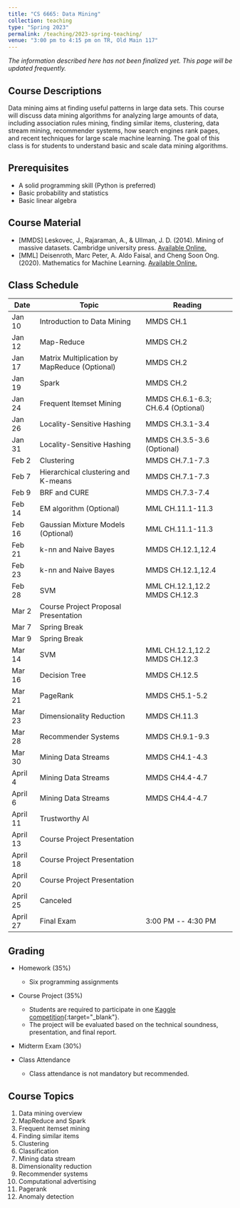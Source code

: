 ```yaml
---
title: "CS 6665: Data Mining"
collection: teaching
type: "Spring 2023"
permalink: /teaching/2023-spring-teaching/
venue: "3:00 pm to 4:15 pm on TR, Old Main 117"
---
```


*The information described here has not been finalized yet. This page will be updated frequently.*

## Course Descriptions
Data mining aims at finding useful patterns in large data sets. This course will discuss data mining algorithms for analyzing large amounts of data, including association rules mining, finding similar items, clustering, data stream mining, recommender systems, how search engines rank pages, and recent techniques for large scale machine learning. The goal of this class is for students to understand basic and scale data mining algorithms.

## Prerequisites
- A solid programming skill (Python is preferred)
- Basic probability and statistics
- Basic linear algebra

## Course Material
- [MMDS] Leskovec, J., Rajaraman, A., & Ullman, J. D. (2014). Mining of massive datasets. Cambridge university press. [Available Online.](http://www.mmds.org/)
- [MML] Deisenroth, Marc Peter, A. Aldo Faisal, and Cheng Soon Ong. (2020). Mathematics for Machine Learning. [Available Online.](https://mml-book.github.io/)


## Class Schedule

| Date   | Topic                       | Reading           |
|--------|-----------------------------|-------------------|
| Jan 10  | Introduction to Data Mining | MMDS CH.1         |
| Jan 12 | Map-Reduce      | MMDS CH.2         |
| Jan 17 | Matrix Multiplication by MapReduce (Optional)    | MMDS CH.2   |
| Jan 19  | Spark    | MMDS CH.2   |
| Jan 24  | Frequent Itemset Mining    | MMDS CH.6.1-6.3; CH.6.4 (Optional)   |
| Jan 26 | Locality-Sensitive Hashing  | MMDS CH.3.1-3.4   |
| Jan 31 | Locality-Sensitive Hashing  | MMDS CH.3.5-3.6 (Optional)  |
| Feb 2 | Clustering                  | MMDS CH.7.1-7.3   |
| Feb 7 | Hierarchical clustering and K-means        | MMDS CH.7.1-7.3   |
| Feb 9 | BRF and CURE                | MMDS CH.7.3-7.4  |
| Feb 14 | EM algorithm (Optional)     | MML CH.11.1-11.3 |
| Feb 16  | Gaussian Mixture Models (Optional)    |  MML CH.11.1-11.3  |
| Feb 21  | k-nn and Naive Bayes        | MMDS CH.12.1,12.4 |
| Feb 23  | k-nn and Naive Bayes        | MMDS CH.12.1,12.4 |
| Feb 28 | SVM               | MML CH.12.1,12.2 MMDS CH.12.3      |
| Mar 2 | Course Project Proposal Presentation | |
| Mar 7 | Spring Break |   |
| Mar 9 | Spring Break |   |
| Mar 14 | SVM  | MML CH.12.1,12.2 MMDS CH.12.3   |
| Mar 16 | Decision Tree   | MMDS CH.12.5  |
| Mar 21 | PageRank                   | MMDS CH5.1-5.2|
| Mar 23 | Dimensionality Reduction          |MMDS CH.11.3|
| Mar 28 | Recommender Systems         |MMDS CH.9.1-9.3|
| Mar 30 | Mining Data Streams         |MMDS CH4.1-4.3|
| April 4 | Mining Data Streams         |MMDS CH4.4-4.7|
| April 6 | Mining Data Streams           |MMDS CH4.4-4.7|
| April 11 | Trustworthy AI           |   |
| April 13 | Course Project Presentation ||
| April 18 | Course Project Presentation ||
| April 20 | Course Project Presentation | |
| April 25 | Canceled | |
| April 27 | Final Exam | 3:00 PM -- 4:30 PM |



## Grading
- Homework (35%)
    - Six programming assignments
- Course Project (35%)
    - Students are required to participate in one [Kaggle competition](https://www.kaggle.com/competitions){:target="_blank"}.
    - The project will be evaluated based on the technical soundness, presentation, and final report.
- Midterm Exam (30%)
    
- Class Attendance
    - Class attendance is not mandatory but recommended.

## Course Topics
1. Data mining overview
2. MapReduce and Spark
3. Frequent itemset mining
4. Finding similar items
5. Clustering
6. Classification
7. Mining data stream
8. Dimensionality reduction
9. Recommender systems
10. Computational advertising
11. Pagerank
12. Anomaly detection

